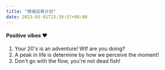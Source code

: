 ```yaml
---
title: "情绪逃离计划"
date: 2023-03-01T23:39:57+08:00
---
```


#### Positive vibes ❤️

1) Your 20's is an adventure! Wtf are you doing?
2) A peak in life is determine by how we perceive the moment!
3) Don't go with the flow, you're not dead fish!